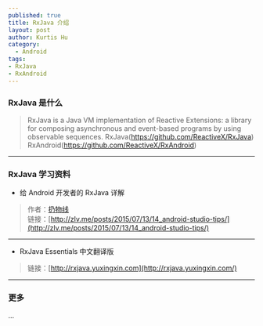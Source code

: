 ```yaml
--- 
published: true
title: RxJava 介绍
layout: post
author: Kurtis Hu
category: 
  - Android
tags: 
- RxJava
- RxAndroid
---
```


###  RxJava 是什么
> RxJava is a Java VM implementation of Reactive Extensions: a library for composing asynchronous and event-based programs by using observable sequences.
> RxJava(https://github.com/ReactiveX/RxJava)
> RxAndroid(https://github.com/ReactiveX/RxAndroid)  

---

###  RxJava 学习资料

* 给 Android 开发者的 RxJava 详解  

> 作者：[扔物线](https://github.com/rengwuxian)   
> 链接：[http://zlv.me/posts/2015/07/13/14_android-studio-tips/](http://zlv.me/posts/2015/07/13/14_android-studio-tips/)    

---

* RxJava Essentials 中文翻译版  

> 链接：[http://rxjava.yuxingxin.com](http://rxjava.yuxingxin.com/)   

---

###  更多   
...

<br/>
